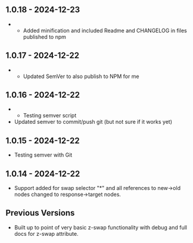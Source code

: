 ## 1.0.18 - 2024-12-23

- - Added minification and included Readme and CHANGELOG in files published to npm

## 1.0.17 - 2024-12-22

- - Updated SemVer to also publish to NPM for me

## 1.0.16 - 2024-12-22

- - Testing semver script
- Updated semver to commit/push git (but not sure if it works yet)

## 1.0.15 - 2024-12-22

- Testing semver with Git

## 1.0.14 - 2024-12-22

- Support added for swap selector "*" and all references to new->old nodes changed to response->target nodes.

## Previous Versions

- Built up to point of very basic z-swap functionality with debug and full docs for z-swap attribute.


